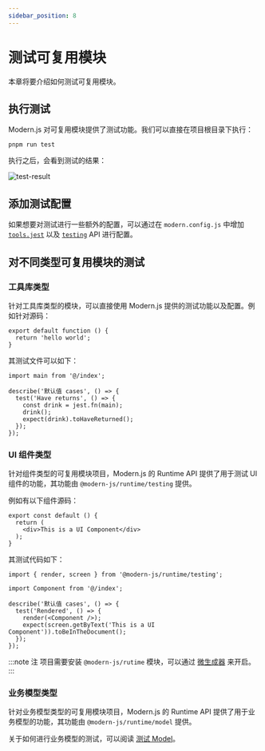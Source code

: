 ```yaml
---
sidebar_position: 8
---
```


# 测试可复用模块

本章将要介绍如何测试可复用模块。

## 执行测试

Modern.js 对可复用模块提供了测试功能。我们可以直接在项目根目录下执行：

```
pnpm run test
```

执行之后，会看到测试的结果：

![test-result](/img/guides/features/module/test-result.png)

## 添加测试配置

如果想要对测试进行一些额外的配置，可以通过在 `modern.config.js` 中增加 [`tools.jest`](/docs/apis/config/tools/jest) 以及 [`testing`](/docs/apis/config/testing/transformer) API 进行配置。

## 对不同类型可复用模块的测试

### 工具库类型

针对工具库类型的模块，可以直接使用 Modern.js 提供的测试功能以及配置。例如针对源码：

``` tsx
export default function () {
  return 'hello world';
}
```

其测试文件可以如下：

``` tsx
import main from '@/index';

describe('默认值 cases', () => {
  test('Have returns', () => {
    const drink = jest.fn(main);
    drink();
    expect(drink).toHaveReturned();
  });
});
```

### UI 组件类型

针对组件类型的可复用模块项目，Modern.js 的 Runtime API 提供了用于测试 UI 组件的功能，其功能由 `@modern-js/runtime/testing` 提供。

例如有以下组件源码：

```tsx
export const default () {
  return (
    <div>This is a UI Component</div>
  );
}
```

其测试代码如下：

``` tsx
import { render, screen } from '@modern-js/runtime/testing';

import Component from '@/index';

describe('默认值 cases', () => {
  test('Rendered', () => {
    render(<Component />);
    expect(screen.getByText('This is a UI Component')).toBeInTheDocument();
  });
});
```

:::note 注
项目需要安装 `@modern-js/rutime` 模块，可以通过 [微生成器](/docs/guides/features/modules/micro-generator) 来开启。
:::

### 业务模型类型

针对业务模型类型的可复用模块项目，Modern.js 的 Runtime API 提供了用于业务模型的功能，其功能由 `@modern-js/runtime/model` 提供。

关于如何进行业务模型的测试，可以阅读 [测试 Model](/docs/guides/features/runtime/model/test-model)。

